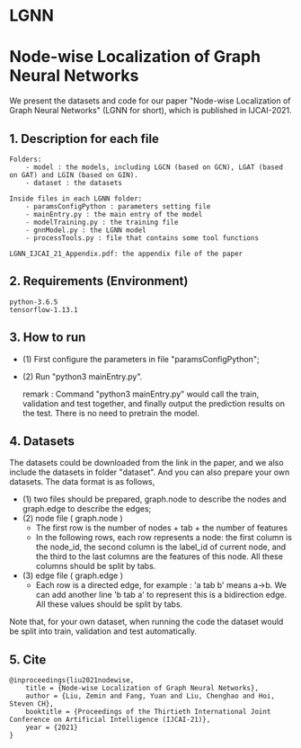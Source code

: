 # LGNN

# Node-wise Localization of Graph Neural Networks

We present the datasets and code for our paper "Node-wise Localization of Graph Neural Networks" (LGNN for short), which is published in IJCAI-2021.


## 1. Description for each file

	Folders:
		- model : the models, including LGCN (based on GCN), LGAT (based on GAT) and LGIN (based on GIN).
		- dataset : the datasets
	
	Inside files in each LGNN folder:
		- paramsConfigPython : parameters setting file
		- mainEntry.py : the main entry of the model
		- modelTraining.py : the training file 
		- gnnModel.py : the LGNN model
		- processTools.py : file that contains some tool functions
	
	LGNN_IJCAI_21_Appendix.pdf: the appendix file of the paper
	
## 2. Requirements (Environment)

	python-3.6.5
	tensorflow-1.13.1

## 3. How to run

- (1) First configure the parameters in file "paramsConfigPython";
- (2) Run "python3 mainEntry.py".
	
	remark : Command "python3 mainEntry.py" would call the train, validation and test together, and finally output the prediction results on the test. There is no need to pretrain the model.

## 4. Datasets

The datasets could be downloaded from the link in the paper, and we also include the datasets in folder "dataset".
And you can also prepare your own datasets. The data format is as follows,
- (1) two files should be prepared, graph.node to describe the nodes and graph.edge to describe the edges;
- (2) node file ( graph.node )
	- The first row is the number of nodes + tab + the number of features
	- In the following rows, each row represents a node: the first column is the node_id, the second column is the label_id of current node, and the third to the last columns are the features of this node. All these columns should be split by tabs.
- (3) edge file ( graph.edge )
	- Each row is a directed edge, for example : 'a tab b' means a->b. We can add another line 'b tab a' to represent this is a bidirection edge. All these values should be split by tabs.

Note that, for your own dataset, when running the code the dataset would be split into train, validation and test automatically.


## 5. Cite
	@inproceedings{liu2021nodewise,
		title = {Node-wise Localization of Graph Neural Networks},
		author = {Liu, Zemin and Fang, Yuan and Liu, Chenghao and Hoi, Steven CH},
		booktitle = {Proceedings of the Thirtieth International Joint Conference on Artificial Intelligence (IJCAI-21)},
		year = {2021}
	}
			
